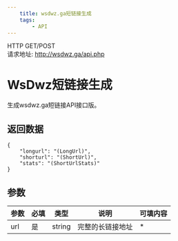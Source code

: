 ```yaml
---
    title: wsdwz.ga短链接生成
    tags:
        - API
---
```

<span class="http">HTTP GET/POST</span>  
请求地址: http://wsdwz.ga/api.php

# WsDwz短链接生成
生成wsdwz.ga短链接API接口版。

## 返回数据
```
{
    "longurl": "(LongUrl)",
    "shorturl": "(ShortUrl)",
    "stats": "(ShortUrlStats)"
}
```

## 参数
| 参数 | 必填 | 类型 | 说明 | 可填内容 |
| --- | --- | --- | --- | --- |
| url | 是 | string | 完整的长链接地址 | * |

<script async src="https://pagead2.googlesyndication.com/pagead/js/adsbygoogle.js?client=ca-pub-3270219743311431" crossorigin="anonymous"></script>
